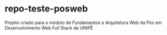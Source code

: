 # repo-teste-posweb
Projeto criado para o módulo de Fundamentos e Arquitetura Web
da Pós em Desenvolvimento Web Full Stack da UNIPÊ
